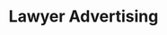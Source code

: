 ---
template: BlogIndex
title: Lawyer Advertising
subtitle: ''
featuredImage: 'https://ucarecdn.com/83a3c73d-f234-4086-9fad-cee3a9626230/'
---